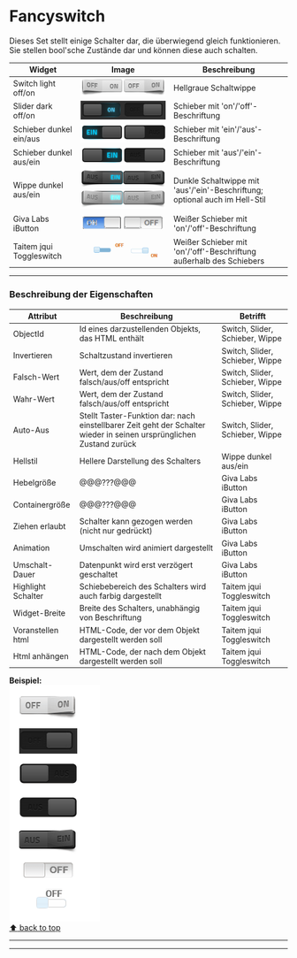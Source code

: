 # Fancyswitch
Dieses Set stellt einige Schalter dar, die überwiegend gleich funktionieren.  
Sie stellen bool'sche Zustände dar und können diese auch schalten.  

|Widget               | Image | Beschreibung|   
|---------------------|-------|-------------|
|Switch light off/on  | ![001]|Hellgraue Schaltwippe|
Slider dark off/on | ![002]|Schieber mit 'on'/'off'-Beschriftung|
Schieber dunkel ein/aus       | ![003]|Schieber mit 'ein'/'aus'-Beschriftung|
Schieber dunkel aus/ein         | ![004]|Schieber mit 'aus'/'ein'-Beschriftung|
Wippe dunkel aus/ein           | ![005]![006]|Dunkle Schaltwippe mit 'aus'/'ein'-Beschriftung; optional auch im Hell-Stil|
Giva Labs iButton       | ![007]| Weißer Schieber mit 'on'/'off'-Beschriftung|
Taitem jqui Toggleswitch     | ![008]| Weißer Schieber mit 'on'/'off'-Beschriftung außerhalb des Schiebers|
 
*********************************************************

### Beschreibung der Eigenschaften 


Attribut|Beschreibung|Betrifft|
----|----|---|
ObjectId|Id eines darzustellenden Objekts, das HTML enthält|Switch, Slider, Schieber, Wippe  
Invertieren|Schaltzustand invertieren|Switch, Slider, Schieber, Wippe
Falsch-Wert|Wert, dem der Zustand falsch/aus/off entspricht|Switch, Slider, Schieber, Wippe
Wahr-Wert|Wert, dem der Zustand falsch/aus/off entspricht|Switch, Slider, Schieber, Wippe
Auto-Aus|Stellt Taster-Funktion dar: nach einstellbarer Zeit geht der Schalter wieder in seinen ursprünglichen Zustand zurück|Switch, Slider, Schieber, Wippe
Hellstil|Hellere Darstellung des Schalters|Wippe dunkel aus/ein
Hebelgröße|@@@???@@@|Giva Labs iButton
Containergröße|@@@???@@@|Giva Labs iButton
Ziehen erlaubt|Schalter kann gezogen werden (nicht nur gedrückt)|Giva Labs iButton
Animation|Umschalten wird animiert dargestellt|Giva Labs iButton
Umschalt-Dauer|Datenpunkt wird erst verzögert geschaltet|Giva Labs iButton
Highlight Schalter|Schiebebereich des Schalters wird auch farbig dargestellt|Taitem jqui Toggleswitch
Widget-Breite|Breite des Schalters, unabhängig von Beschriftung|Taitem jqui Toggleswitch
Voranstellen html|HTML-Code, der vor dem Objekt dargestellt werden soll|Taitem jqui Toggleswitch  
Html anhängen|HTML-Code, der nach dem Objekt dargestellt werden soll|Taitem jqui Toggleswitch  

**Beispiel:**  
![009]  
[:arrow_up: back to top ](#Fancyswitch)  
*********************************************************

*********************************************************

[001]: media/fancyswitch-1.png 
[002]: media/fancyswitch-2.png
[003]: media/fancyswitch-3.png
[004]: media/fancyswitch-4.png
[005]: media/fancyswitch-5.png
[006]: media/fancyswitch-6.png
[007]: media/fancyswitch_givalabsibutton.png
[008]: media/fancyswitch_taitem.png
[009]: media/fancyswitch_all.gif
